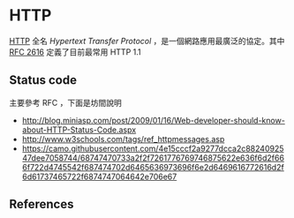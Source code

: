 HTTP
====

[HTTP][] 全名 *Hypertext Transfer Protocol* ，是一個網路應用最廣泛的協定。其中 [RFC 2616][] 定義了目前最常用 HTTP 1.1

Status code
-----------

主要參考 RFC ，下面是坊間說明

* http://blog.miniasp.com/post/2009/01/16/Web-developer-should-know-about-HTTP-Status-Code.aspx
* http://www.w3schools.com/tags/ref_httpmessages.asp
* https://camo.githubusercontent.com/4e15cccf2a9277dcca2c8824092547dee7058744/68747470733a2f2f7261776769746875622e636f6d2f666f722d4745542f687474702d6465636973696f6e2d6469616772616d2f6d61737465722f6874747064642e706e67


References
----------

[HTTP]: https://en.wikipedia.org/wiki/Hypertext_Transfer_Protocol
[RFC 2616]: https://tools.ietf.org/html/rfc2616
